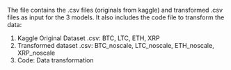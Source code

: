 
The file contains the .csv files (originals from kaggle) and transformed .csv files as input for the 3 models. 
It also includes the code file to transform the data: 

1. Kaggle Original Dataset .csv: BTC, LTC, ETH, XRP
2. Transformed dataset .csv: BTC_noscale, LTC_noscale, ETH_noscale, XRP_noscale
3. Code: Data transformation
